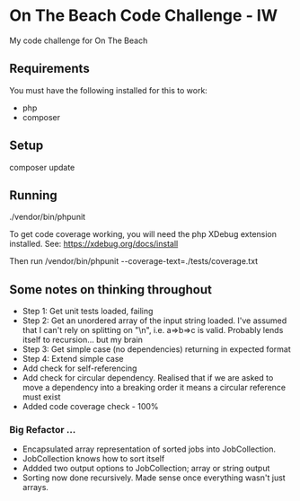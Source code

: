 # On The Beach Code Challenge - IW

My code challenge for On The Beach

## Requirements
You must have the following installed for this to work:
 * php
 * composer

## Setup

composer update

## Running

./vendor/bin/phpunit

To get code coverage working, you will need the php XDebug extension installed. See: https://xdebug.org/docs/install

Then run /vendor/bin/phpunit --coverage-text=./tests/coverage.txt


## Some notes on thinking throughout

* Step 1: Get unit tests loaded, failing
* Step 2: Get an unordered array of the input string loaded. I've assumed that I can't rely on splitting on "\n", i.e. a=>b=>c is valid. Probably lends itself to recursion... but my brain
* Step 3: Get simple case (no dependencies) returning in expected format
* Step 4: Extend simple case
* Add check for self-referencing
* Add check for circular dependency. Realised that if we are asked to move a dependency into a breaking order it means a circular reference must exist
* Added code coverage check - 100%

### Big Refactor ...

* Encapsulated array representation of sorted jobs into JobCollection.
* JobCollection knows how to sort itself
* Addded two output options to JobCollection; array or string output
* Sorting now done recursively. Made sense once everything wasn't just arrays.